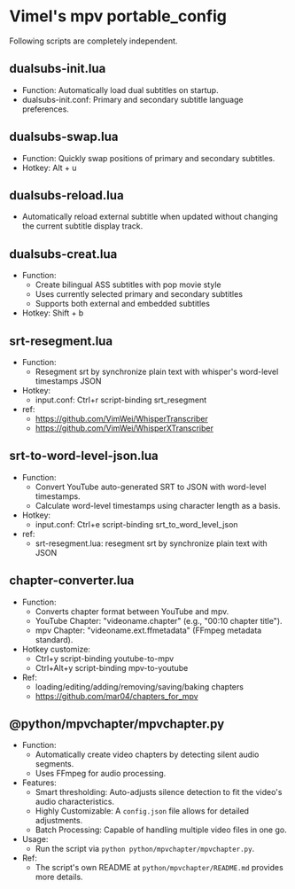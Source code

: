 # Vimel's mpv portable_config

Following scripts are completely independent.

## dualsubs-init.lua

* Function: Automatically load dual subtitles on startup.
* dualsubs-init.conf: Primary and secondary subtitle language preferences.

## dualsubs-swap.lua

* Function: Quickly swap positions of primary and secondary subtitles.
* Hotkey: Alt + u

## dualsubs-reload.lua

* Automatically reload external subtitle when updated without changing the current subtitle display track.

## dualsubs-creat.lua

* Function:
    - Create bilingual ASS subtitles with pop movie style
    - Uses currently selected primary and secondary subtitles
    - Supports both external and embedded subtitles
* Hotkey: Shift + b

## srt-resegment.lua

* Function:
    - Resegment srt by synchronize plain text with whisper's word-level timestamps JSON
* Hotkey:
    - input.conf: Ctrl+r script-binding srt_resegment
* ref:
    - https://github.com/VimWei/WhisperTranscriber
    - https://github.com/VimWei/WhisperXTranscriber

## srt-to-word-level-json.lua
* Function:
    - Convert YouTube auto-generated SRT to JSON with word-level timestamps.
    - Calculate word-level timestamps using character length as a basis.
* Hotkey:
    - input.conf: Ctrl+e script-binding srt_to_word_level_json
* ref:
    - srt-resegment.lua: resegment srt by synchronize plain text with JSON

## chapter-converter.lua

* Function:
    - Converts chapter format between YouTube and mpv.
    - YouTube Chapter: "videoname.chapter" (e.g., "00:10 chapter title").
    - mpv Chapter: "videoname.ext.ffmetadata" (FFmpeg metadata standard).
* Hotkey customize:
    - Ctrl+y       script-binding   youtube-to-mpv
    - Ctrl+Alt+y   script-binding   mpv-to-youtube
* Ref:
    - loading/editing/adding/removing/saving/baking chapters
    - https://github.com/mar04/chapters_for_mpv

## @python/mpvchapter/mpvchapter.py

* Function:
    - Automatically create video chapters by detecting silent audio segments.
    - Uses FFmpeg for audio processing.
* Features:
    - Smart thresholding: Auto-adjusts silence detection to fit the video's audio characteristics.
    - Highly Customizable: A `config.json` file allows for detailed adjustments.
    - Batch Processing: Capable of handling multiple video files in one go.
* Usage:
    - Run the script via `python python/mpvchapter/mpvchapter.py`.
* Ref:
    - The script's own README at `python/mpvchapter/README.md` provides more details.
